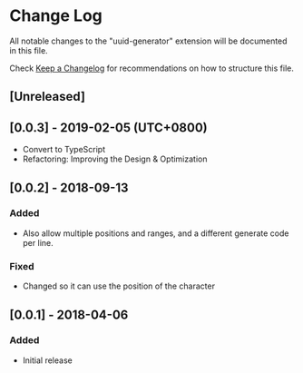 # Change Log
All notable changes to the "uuid-generator" extension will be documented in this file.

Check [Keep a Changelog](http://keepachangelog.com/) for recommendations on how to structure this file.

## [Unreleased]

## [0.0.3] - 2019-02-05 (UTC+0800)
- Convert to TypeScript
- Refactoring: Improving the Design & Optimization

## [0.0.2] - 2018-09-13
### Added
- Also allow multiple positions and ranges, and a different generate code per line.

### Fixed
- Changed so it can use the position of the character

## [0.0.1] - 2018-04-06
### Added
- Initial release